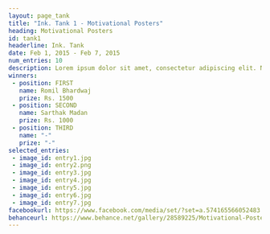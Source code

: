 ```yaml
---
layout: page_tank
title: "Ink. Tank 1 - Motivational Posters"
heading: Motivational Posters
id: tank1
headerline: Ink. Tank
date: Feb 1, 2015 - Feb 7, 2015
num_entries: 10
description: Lorem ipsum dolor sit amet, consectetur adipiscing elit. Nunc consequat leo id massa commodo, nec venenatis arcu laoreet. Lorem ipsum dolor sit amet, consectetur adipiscing elit. Nunc tellus ante, cursus id porta a, venenatis vel diam.
winners:
 - position: FIRST
   name: Romil Bhardwaj
   prize: Rs. 1500
 - position: SECOND
   name: Sarthak Madan
   prize: Rs. 1000
 - position: THIRD
   name: "-"
   prize: "-"
selected_entries:
 - image_id: entry1.jpg
 - image_id: entry2.png
 - image_id: entry3.jpg
 - image_id: entry4.jpg
 - image_id: entry5.jpg
 - image_id: entry6.jpg
 - image_id: entry7.jpg
facebookurl: https://www.facebook.com/media/set/?set=a.574165566052483.1073741831.525602730908767&type=3
behanceurl: https://www.behance.net/gallery/28589225/Motivational-Posters
---
```

